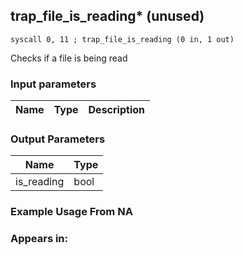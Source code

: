 ## trap_file_is_reading* (unused)

`syscall 0, 11 ; trap_file_is_reading (0 in, 1 out)`

Checks if a file is being read

### Input parameters
| Name | Type | Description
|------|------|------------


### Output Parameters
| Name | Type
|------|-----
| is_reading   | bool   
### Example Usage From NA



### Appears in:



